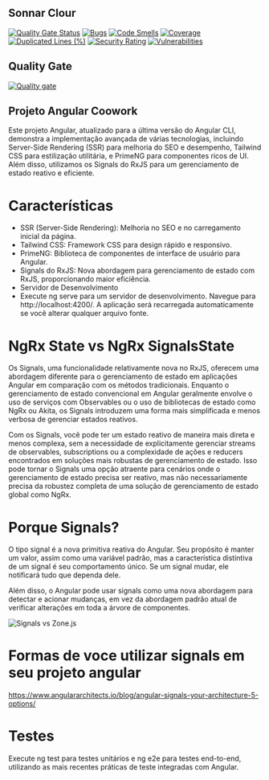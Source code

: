 ## Sonnar Clour

[![Quality Gate Status](https://sonarcloud.io/api/project_badges/measure?project=Matheuscara_angular_coowork&metric=alert_status)](https://sonarcloud.io/summary/new_code?id=Matheuscara_angular_coowork)
[![Bugs](https://sonarcloud.io/api/project_badges/measure?project=Matheuscara_angular_coowork&metric=bugs)](https://sonarcloud.io/summary/new_code?id=Matheuscara_angular_coowork)
[![Code Smells](https://sonarcloud.io/api/project_badges/measure?project=Matheuscara_angular_coowork&metric=code_smells)](https://sonarcloud.io/summary/new_code?id=Matheuscara_angular_coowork)
[![Coverage](https://sonarcloud.io/api/project_badges/measure?project=Matheuscara_angular_coowork&metric=coverage)](https://sonarcloud.io/summary/new_code?id=Matheuscara_angular_coowork)
[![Duplicated Lines (%)](https://sonarcloud.io/api/project_badges/measure?project=Matheuscara_angular_coowork&metric=duplicated_lines_density)](https://sonarcloud.io/summary/new_code?id=Matheuscara_angular_coowork)
[![Security Rating](https://sonarcloud.io/api/project_badges/measure?project=Matheuscara_angular_coowork&metric=security_rating)](https://sonarcloud.io/summary/new_code?id=Matheuscara_angular_coowork)
[![Vulnerabilities](https://sonarcloud.io/api/project_badges/measure?project=Matheuscara_angular_coowork&metric=vulnerabilities)](https://sonarcloud.io/summary/new_code?id=Matheuscara_angular_coowork)

## Quality Gate

[![Quality gate](https://sonarcloud.io/api/project_badges/quality_gate?project=Matheuscara_angular_coowork)](https://sonarcloud.io/summary/new_code?id=Matheuscara_angular_coowork)

## Projeto Angular Coowork

Este projeto Angular, atualizado para a última versão do Angular CLI, demonstra a implementação avançada de várias tecnologias, incluindo Server-Side Rendering (SSR) para melhoria do SEO e desempenho, Tailwind CSS para estilização utilitária, e PrimeNG para componentes ricos de UI. Além disso, utilizamos os Signals do RxJS para um gerenciamento de estado reativo e eficiente.

# Características

- SSR (Server-Side Rendering): Melhoria no SEO e no carregamento inicial da página.
- Tailwind CSS: Framework CSS para design rápido e responsivo.
- PrimeNG: Biblioteca de componentes de interface de usuário para Angular.
- Signals do RxJS: Nova abordagem para gerenciamento de estado com RxJS, proporcionando maior eficiência.
- Servidor de Desenvolvimento
- Execute ng serve para um servidor de desenvolvimento. Navegue para http://localhost:4200/. A aplicação será recarregada automaticamente se você alterar qualquer arquivo fonte.

# NgRx State vs NgRx SignalsState

Os Signals, uma funcionalidade relativamente nova no RxJS, oferecem uma abordagem diferente para o gerenciamento de estado em aplicações Angular em comparação com os métodos tradicionais. Enquanto o gerenciamento de estado convencional em Angular geralmente envolve o uso de serviços com Observables ou o uso de bibliotecas de estado como NgRx ou Akita, os Signals introduzem uma forma mais simplificada e menos verbosa de gerenciar estados reativos.

Com os Signals, você pode ter um estado reativo de maneira mais direta e menos complexa, sem a necessidade de explicitamente gerenciar streams de observables, subscriptions ou a complexidade de ações e reducers encontrados em soluções mais robustas de gerenciamento de estado. Isso pode tornar o Signals uma opção atraente para cenários onde o gerenciamento de estado precisa ser reativo, mas não necessariamente precisa da robustez completa de uma solução de gerenciamento de estado global como NgRx.

# Porque Signals?

O tipo signal é a nova primitiva reativa do Angular. Seu propósito é manter um valor, assim como uma variável padrão, mas a característica distintiva de um signal é seu comportamento único. Se um signal mudar, ele notificará tudo que dependa dele.

Além disso, o Angular pode usar signals como uma nova abordagem para detectar e acionar mudanças, em vez da abordagem padrão atual de verificar alterações em toda a árvore de componentes.

![Signals vs Zone.js](https://static1.makeuseofimages.com/wordpress/wp-content/uploads/2023/03/old-approach-vs-new-signals-approach.jpg?q=50&fit=crop&w=1500&dpr=1.5)


# Formas de voce utilizar signals em seu projeto angular

https://www.angulararchitects.io/blog/angular-signals-your-architecture-5-options/

# Testes

Execute ng test para testes unitários e ng e2e para testes end-to-end, utilizando as mais recentes práticas de teste integradas com Angular.


